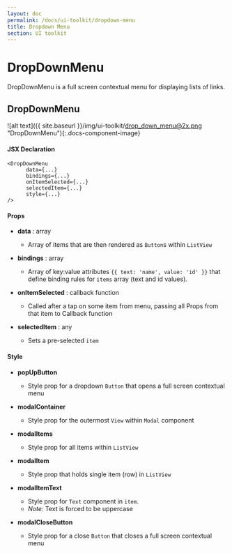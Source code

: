 ```yaml
---
layout: doc
permalink: /docs/ui-toolkit/dropdown-menu
title: Dropdown Menu
section: UI toolkit
---
```


# DropDownMenu

DropDownMenu is a full screen contextual menu for displaying lists of links. 

## DropDownMenu
![alt text]({{ site.baseurl }}/img/ui-toolkit/drop_down_menu@2x.png "DropDownMenu"){:.docs-component-image}


#### JSX Declaration
```JSX
<DropDownMenu
      data={...}
      bindings={...}
      onItemSelected={...}
      selectedItem={...}
      style={...}
/>
```

#### Props

* **data** : array  
  - Array of items that are then rendered as `Button`s within `ListView`

* **bindings** : array  
  - Array of key:value attributes `{{ text: 'name', value: 'id' }}` that define binding rules for `items` array (text and id values).
  
* **onItemSelected** : callback function  
  - Called after a tap on some item from menu, passing all Props from that item to Callback function

* **selectedItem** : any 
  - Sets a pre-selected `item`

#### Style

* **popUpButton**
  - Style prop for a dropdown `Button` that opens a full screen contextual menu

* **modalContainer**
  - Style prop for the outermost `View` within `Modal` component

* **modalItems**
  - Style prop for all items within `ListView`

* **modalItem**
  - Style prop that holds single item (row) in `ListView`
 
* **modalItemText**
  - Style prop for `Text` component in `item`.
  - _Note:_ Text is forced to be uppercase  
 
* **modalCloseButton**
  - Style prop for a close `Button` that closes a full screen contextual menu
